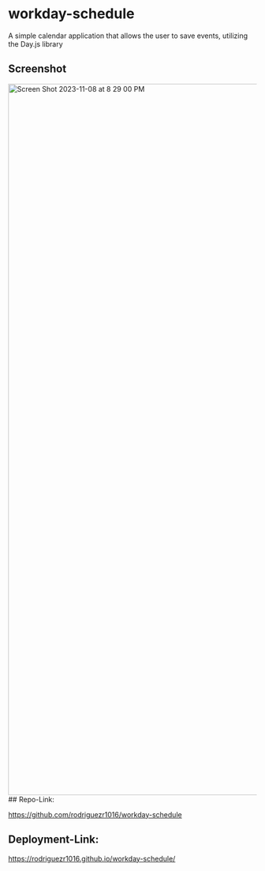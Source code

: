 # workday-schedule
A simple calendar application that allows the user to save events, utilizing the Day.js library
## Screenshot
<img width="1440" alt="Screen Shot 2023-11-08 at 8 29 00 PM" src="https://github.com/rodriguezr1016/workday-schedule/assets/134916213/3df05452-4a2f-4900-9bb1-3bd352a789b5">
## Repo-Link: 

https://github.com/rodriguezr1016/workday-schedule

## Deployment-Link:

https://rodriguezr1016.github.io/workday-schedule/
